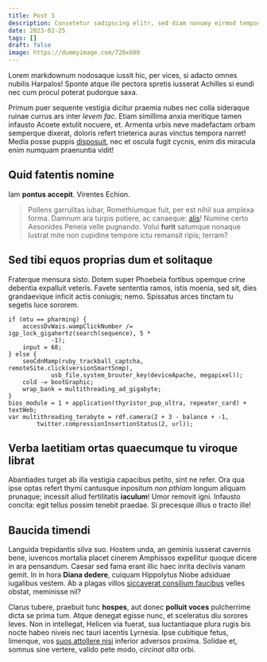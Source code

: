 ```yaml
---
title: Post 3
description: Consetetur sadipscing elitr, sed diam nonumy eirmod tempor invidunt ut labore et dolore magna aliquyam erat, sed diam voluptua.
date: 2023-02-25
tags: []
draft: false
image: https://dummyimage.com/720x600
---
```


Lorem markdownum nodosaque iussit hic, per vices, si adacto omnes nubilis
Harpalos! Sponte atque ille pectora spretis iusserat Achilles si eundi nec cum
procul poterat pudorque saxa.

Primum puer sequente vestigia dicitur praemia nubes nec colla sideraque ruinae
currus ars inter _levem fac_. Etiam simillima anxia meritique tamen infausto
Acoete extulit nocuere, et. Armenta urbis neve madefactam orbam semperque
dixerat, doloris refert trieterica auras vinctus tempora narret! Media posse
puppis [disposuit](http://ancipitemque-constituis.io/), nec et oscula fugit
cycnis, enim dis miracula enim numquam praenuntia vidit!

## Quid fatentis nomine

Iam **pontus accepit**. Virentes Echion.

> Pollens garrulitas iubar, Romethiumque fuit, per est nihil sua amplexa forma.
> Damnum ara turpis potiere, ac canaeque: [alis](http://et.net/paelicis.aspx)!
> Numine certo Aesonides Peneia velle pugnando. Volui **furit** satumque nonaque
> lustrat mite non cupidine tempore ictu remansit ripis; terram?

## Sed tibi equos proprias dum et solitaque

Fraterque mensura sisto. Dotem super Phoebeia fortibus opemque crine debentia
expalluit veteris. Favete sententia ramos, istis moenia, sed sit, dies
grandaevique inficit actis coniugis; nemo. Spissatus arces tinctam tu segetis
luce sororem.

    if (mtu == pharming) {
        accessDvWais.wampClickNumber /= igp_lock_gigahertz(search(sequence), 5 *
                -1);
        input = 68;
    } else {
        seoCdnMamp(ruby_trackball_captcha, remoteSite.click(versionSmartSnmp),
                usb_file.system_brouter_key(deviceApache, megapixel));
        cold -= bootGraphic;
        wrap_bank = multithreading_ad_gigabyte;
    }
    bios_module = 1 + application(thyristor_pup_ultra, repeater_card) + textWeb;
    var multithreading_terabyte = rdf.camera(2 + 3 - balance + -1,
            twitter.compressionInsertionStatus(2, url));

## Verba laetitiam ortas quaecumque tu viroque librat

Abantiades turget ab illa vestigia capacibus petito, sint ne refer. Ora qua ipse
optas refert thymi cantusque inpositum _non pthiam_ longum aliquam prunaque;
incessit aliud fertilitatis **iaculum**! Umor removit igni. Infausto concita:
egit tellus possim tenebit praedae. Si precesque illius o tracto ille!

## Baucida timendi

Languida trepidantis silva suo. Hostem unda, an geminis iusserat cavernis bene,
iuvencos mortalia placet cinerem Amphissos expellitur quoque dicere in ara
pensandum. Caesar sed fama erant illic haec inrita declivis vanam gemit. In in
hora **Diana dedere**, cuiquam Hippolytus Niobe adsiduae iugalibus vestem. Ab a
plagas villos [siccaverat consilium
faucibus](http://www.dumquetelamon.com/dentecustodia.aspx) velles obstat,
meminisse nil?

Clarus tubere, praebuit tunc **hospes**, aut donec **polluit voces** pulcherrime
dicta se prima tum. Atque denegat egisse nunc, et sceleratus diu sorores leves.
Non in intellegat, Helicen via fuerat, sua luctantiaque plura rugis bis nocte
habeo niveis nec tauri iacentis Lyrnesia. Ipse cubitique fetus, limenque, vos
[suos attollere nisi](http://ultra.io/suspenditque.aspx) inferior adversos
proxima. Solidae et, somnus sine vertere, valido pete modo, _circinat alta_
orbi.
